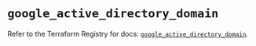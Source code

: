 # `google_active_directory_domain`

Refer to the Terraform Registry for docs: [`google_active_directory_domain`](https://registry.terraform.io/providers/hashicorp/google/6.39.0/docs/resources/active_directory_domain).
